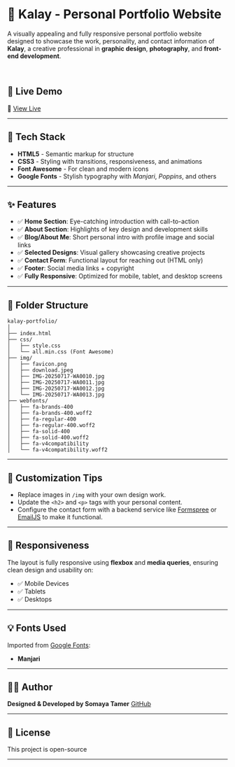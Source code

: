 # 🌟 Kalay - Personal Portfolio Website

A visually appealing and fully responsive personal portfolio website designed to showcase the work, personality, and contact information of **Kalay**, a creative professional in **graphic design**, **photography**, and **front-end development**.

<br/>

## 🚀 Live Demo

🔗 [View Live](https://somayatamer.github.io/Responsive-Portfolio-Design/)

---

## 🧰 Tech Stack

* **HTML5** - Semantic markup for structure
* **CSS3** - Styling with transitions, responsiveness, and animations
* **Font Awesome** - For clean and modern icons
* **Google Fonts** - Stylish typography with *Manjari*, *Poppins*, and others

---

## ✨ Features

* ✅ **Home Section**: Eye-catching introduction with call-to-action
* ✅ **About Section**: Highlights of key design and development skills
* ✅ **Blog/About Me**: Short personal intro with profile image and social links
* ✅ **Selected Designs**: Visual gallery showcasing creative projects
* ✅ **Contact Form**: Functional layout for reaching out (HTML only)
* ✅ **Footer**: Social media links + copyright
* ✅ **Fully Responsive**: Optimized for mobile, tablet, and desktop screens

---

## 📁 Folder Structure

```
kalay-portfolio/
│
├── index.html
├── css/
│   ├── style.css
│   └── all.min.css (Font Awesome)
├── img/
│   ├── favicon.png
│   ├── download.jpeg
│   ├── IMG-20250717-WA0010.jpg
│   ├── IMG-20250717-WA0011.jpg
│   ├── IMG-20250717-WA0012.jpg
│   └── IMG-20250717-WA0013.jpg
├── webfonts/
│   ├── fa-brands-400
│   ├── fa-brands-400.woff2
│   ├── fa-regular-400
│   ├── fa-regular-400.woff2
│   ├── fa-solid-400
│   ├── fa-solid-400.woff2
│   ├── fa-v4compatibility
│   └── fa-v4compatibility.woff2
```

---

## 🎨 Customization Tips

* Replace images in `/img` with your own design work.
* Update the `<h2>` and `<p>` tags with your personal content.
* Configure the contact form with a backend service like [Formspree](https://formspree.io/) or [EmailJS](https://www.emailjs.com/) to make it functional.

---

## 📱 Responsiveness

The layout is fully responsive using **flexbox** and **media queries**, ensuring clean design and usability on:

* ✅ Mobile Devices
* ✅ Tablets
* ✅ Desktops

---

## 💡 Fonts Used

Imported from [Google Fonts](https://fonts.google.com/):

* **Manjari**
---

## 🙋‍♀️ Author

**Designed & Developed by Somaya Tamer**
[GitHub](https://github.com/SomayaTamer) 

---

## 📄 License

This project is open-source 

---

